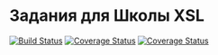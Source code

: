 # Задания для Школы XSL

[![Build Status](https://travis-ci.org/h4/yamoney-xslt-task.svg?branch=master)](https://travis-ci.org/h4/yamoney-xslt-task) 
[![Coverage Status](https://img.shields.io/coveralls/h4/yamoney-xslt-task.svg)](https://coveralls.io/r/h4/yamoney-xslt-task)
[![Coverage Status](https://coveralls.io/repos/h4/yamoney-xslt-task/badge.png)](https://coveralls.io/r/h4/yamoney-xslt-task)
